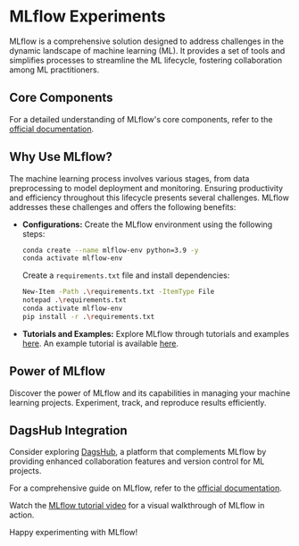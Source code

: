 # MLflow Experiments

MLflow is a comprehensive solution designed to address challenges in the dynamic landscape of machine learning (ML). It provides a set of tools and simplifies processes to streamline the ML lifecycle, fostering collaboration among ML practitioners.

## Core Components

For a detailed understanding of MLflow's core components, refer to the [official documentation](https://mlflow.org/docs/latest/introduction/index.html).

## Why Use MLflow?

The machine learning process involves various stages, from data preprocessing to model deployment and monitoring. Ensuring productivity and efficiency throughout this lifecycle presents several challenges. MLflow addresses these challenges and offers the following benefits:

- **Configurations:** Create the MLflow environment using the following steps:

    ```bash
    conda create --name mlflow-env python=3.9 -y
    conda activate mlflow-env
    ```

    Create a `requirements.txt` file and install dependencies:

    ```bash
    New-Item -Path .\requirements.txt -ItemType File
    notepad .\requirements.txt
    conda activate mlflow-env
    pip install -r .\requirements.txt
    ```

- **Tutorials and Examples:** Explore MLflow through tutorials and examples [here](https://mlflow.org/docs/latest/search.html?q=tutorial+example&check_keywords=yes&area=default). An example tutorial is available [here](https://mlflow.org/docs/2.5.0/tutorials-and-examples/tutorial.html).

## Power of MLflow

Discover the power of MLflow and its capabilities in managing your machine learning projects. Experiment, track, and reproduce results efficiently.

## DagsHub Integration

Consider exploring [DagsHub](https://dagshub.com/), a platform that complements MLflow by providing enhanced collaboration features and version control for ML projects.

For a comprehensive guide on MLflow, refer to the [official documentation](https://mlflow.org/docs/latest/).

Watch the [MLflow tutorial video](https://www.youtube.com/watch?v=qdcHHrsXA48) for a visual walkthrough of MLflow in action.

Happy experimenting with MLflow!
